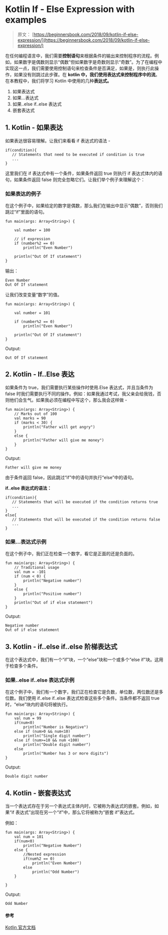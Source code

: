 # Kotlin If - Else Expression with examples

> 原文： [https://beginnersbook.com/2018/09/kotlin-if-else-expression/](https://beginnersbook.com/2018/09/kotlin-if-else-expression/)

在任何编程语言中，我们需要**控制语句**来根据条件的输出来控制程序的流程。例如，如果数字是偶数则显示“偶数”但如果数字是奇数则显示“奇数”。为了在编程中实现这一点，我们需要使用控制语句来检查条件是否满足，如果是，则执行此操作，如果没有则跳过此步骤。在 **kotlin 中，我们使用表达式来控制程序中的流**。在本教程中，我们将学习 Kotlin 中使用的几种**表达式。**

1.  如果表达式
2.  如果...表达式
3.  如果..else if..else 表达式
4.  嵌套表达式

## 1\. Kotlin - 如果表达

如果表达很容易理解。让我们来看看 if 表达式的语法 -

```
if(condition){  
   // Statements that need to be executed if condition is true 
   ...
} 

```

这里我们在 if 表达式中有一个条件，如果条件返回 true 则执行 if 表达式体内的语句，如果条件返回 false 则完全忽略它们。让我们举个例子来理解这个：

### 如果表达的例子

在这个例子中，如果给定的数字是偶数，那么我们在输出中显示“偶数”，否则我们跳过“if”里面的语句。

```
fun main(args: Array<String>) {

    val number = 100

    // if expression
    if (number%2 == 0)
        println("Even Number")

    println("Out Of If statement")
}

```

输出：

```
Even Number
Out Of If statement
```

让我们改变变量“数字”的值。

```
fun main(args: Array<String>) {

    val number = 101

    if (number%2 == 0)
        println("Even Number")

    println("Out Of If statement")
}

```

Output:

```
Out Of If statement
```

## 2\. Kotlin - If..Else 表达

如果条件为 true，我们需要执行某些操作时使用.Else 表达式，并且当条件为 false 时我们需要执行不同的操作。例如：如果我通过考试，我父亲会给我钱，否则他们会生气。如果我必须在编程中写这个，那么我会这样做 -

```
fun main(args: Array<String>) {
    // Marks out of 100
    val marks = 90
    if (marks < 30) {
        println("Father will get angry")
    }
    else {
        println("Father will give me money")
    }
}
```

Output:

```
Father will give me money
```

由于条件返回 false，因此跳过“if”中的语句并执行“else”中的语句。

**if..else 表达式的语法：**

```
if(condition){  
   // Statements that will be executed if the condition returns true 
   ...
}  
else{  
   // Statements that will be executed if the condition returns false 
   ...
}
```

### 如果...表达式示例

在这个例子中，我们正在检查一个数字，看它是正面的还是负面的。

```
fun main(args: Array<String>) {
    // Traditional usage
    val num = -101
    if (num < 0) {
        println("Negative number")
    }
    else {
        println("Positive number")
    }
    println("Out of if else statement")
}
```

Output:

```
Negative number
Out of if else statement
```

## 3\. Kotlin - if..else if..else 阶梯表达式

在这个表达式中，我们有一个“if”块，一个“else”块和一个或多个“else if”块。这用于检查多个条件。

### 如果..else if..else 表达式示例

在这个例子中，我们有一个数字，我们正在检查它是负数，单位数，两位数还是多位数。我们使用 if..else if..else 表达式检查这些多个条件。当条件都不返回 true 时，“else”块内的语句将被执行。

```
fun main(args: Array<String>) {
    val num = 99
    if(num<0)
        println("Number is Negative")
    else if (num>0 && num<10)
        println("Single digit number")
    else if (num>=10 && num <100)
        println("Double digit number")
    else
        println("Number has 3 or more digits")
}
```

Output:

```
Double digit number
```

## 4\. Kotlin - 嵌套表达式

当一个表达式存在于另一个表达式主体内时，它被称为表达式的嵌套。例如，如果“if 表达式”出现在另一个“if”中，那么它将被称为“嵌套 if”表达式。

例如：

```
fun main(args: Array<String>) {
    val num = 101
    if(num<0)
        println("Negative Number")
    else {
        //Nested expression
        if(num%2 == 0)
            println("Even Number")
        else
            println("Odd Number")
    }

}
```

Output:

```
Odd Number
```

#### 参考

[Kotlin 官方文档](https://kotlinlang.org/docs/reference/control-flow.html)